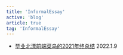 ```yaml
---
title: 'InformalEssay'
active: 'blog'
article: true
tag: 'InformalEssay'
---
```

- [毕业北漂前端菜鸟的2021年终总结](./libs/2021) <Tag>2022.1.9</Tag>
